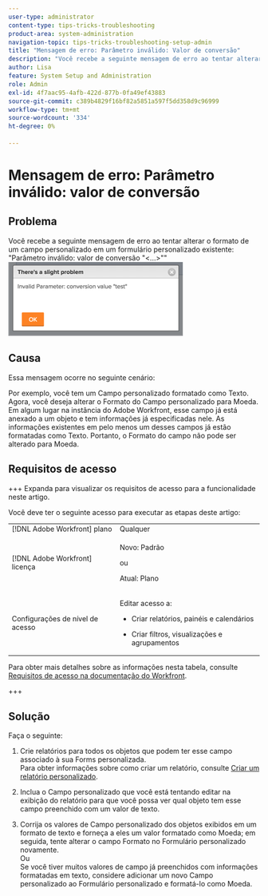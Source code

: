 ```yaml
---
user-type: administrator
content-type: tips-tricks-troubleshooting
product-area: system-administration
navigation-topic: tips-tricks-troubleshooting-setup-admin
title: "Mensagem de erro: Parâmetro inválido: Valor de conversão"
description: "Você recebe a seguinte mensagem de erro ao tentar alterar o formato de um campo personalizado em um formulário personalizado existente: 'Parâmetro inválido: valor de conversão `&lt;...&gt;`'"
author: Lisa
feature: System Setup and Administration
role: Admin
exl-id: 4f7aac95-4afb-422d-877b-0fa49ef43883
source-git-commit: c389b4829f16bf82a5851a597f5dd358d9c96999
workflow-type: tm+mt
source-wordcount: '334'
ht-degree: 0%

---
```


# Mensagem de erro: Parâmetro inválido: valor de conversão

## Problema

Você recebe a seguinte mensagem de erro ao tentar alterar o formato de um campo personalizado em um formulário personalizado existente: &quot;Parâmetro inválido: valor de conversão &quot;&lt;...>&quot;&quot;\
![custom_field_format_invalid_parameter_error.png](assets/custom-field-format-invalid-parameter-error-350x148.png)

## Causa

Essa mensagem ocorre no seguinte cenário:

Por exemplo, você tem um Campo personalizado formatado como Texto.  Agora, você deseja alterar o Formato do Campo personalizado para Moeda. Em algum lugar na instância do Adobe Workfront, esse campo já está anexado a um objeto e tem informações já especificadas nele. As informações existentes em pelo menos um desses campos já estão formatadas como Texto. Portanto, o Formato do campo não pode ser alterado para Moeda.

## Requisitos de acesso

+++ Expanda para visualizar os requisitos de acesso para a funcionalidade neste artigo.

Você deve ter o seguinte acesso para executar as etapas deste artigo:

<table style="table-layout:auto"> 
 <col> 
 <col> 
 <tbody> 
  <tr> 
   <td role="rowheader">[!DNL Adobe Workfront] plano</td> 
   <td>Qualquer</td> 
  </tr> 
  <tr> 
   <td role="rowheader">[!DNL Adobe Workfront] licença</td> 
   <td>
   <p>Novo: Padrão</p>
   <p>ou</p>
   <p>Atual: Plano</p></td> 
  </tr> 
  <tr> 
   <td role="rowheader">Configurações de nível de acesso</td> 
   <td> <p>Editar acesso a:</p> 
    <ul> 
     <li> <p>Criar relatórios, painéis e calendários</p> </li> 
     <li> <p>Criar filtros, visualizações e agrupamentos</p> </li> 
    </ul>
  </tr> 
 </tbody> 
</table>

Para obter mais detalhes sobre as informações nesta tabela, consulte [Requisitos de acesso na documentação do Workfront](/help/quicksilver/administration-and-setup/add-users/access-levels-and-object-permissions/access-level-requirements-in-documentation.md).

+++

## Solução

Faça o seguinte:

1. Crie relatórios para todos os objetos que podem ter esse campo associado à sua Forms personalizada.\
   Para obter informações sobre como criar um relatório, consulte [Criar um relatório personalizado](../../reports-and-dashboards/reports/creating-and-managing-reports/create-custom-report.md).

1. Inclua o Campo personalizado que você está tentando editar na exibição do relatório para que você possa ver qual objeto tem esse campo preenchido com um valor de texto.
1. Corrija os valores de Campo personalizado dos objetos exibidos em um formato de texto e forneça a eles um valor formatado como Moeda; em seguida, tente alterar o campo Formato no Formulário personalizado novamente.\
   Ou\
   Se você tiver muitos valores de campo já preenchidos com informações formatadas em texto, considere adicionar um novo Campo personalizado ao Formulário personalizado e formatá-lo como Moeda.
